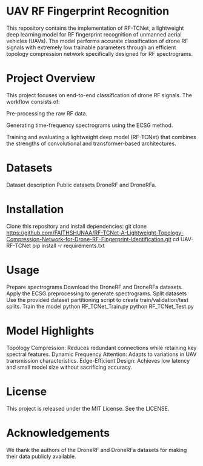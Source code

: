 # UAV RF Fingerprint Recognition
This repository contains the implementation of RF-TCNet, a lightweight deep learning model for RF fingerprint recognition of unmanned aerial vehicles (UAVs).
The model performs accurate classification of drone RF signals with extremely low trainable parameters through an efficient topology compression network specifically designed for RF spectrograms.

# Project Overview
This project focuses on end-to-end classification of drone RF signals.
The workflow consists of:

Pre-processing the raw RF data.

Generating time-frequency spectrograms using the ECSG method.

Training and evaluating a lightweight deep model (RF-TCNet) that combines the strengths of convolutional and transformer-based architectures.

# Datasets
Dataset description Public datasets DroneRF and DroneRFa.

# Installation
Clone this repository and install dependencies:
git clone https://github.com/FAITHSHUNAA/RF-TCNet-A-Lightweight-Topology-Compression-Network-for-Drone-RF-Fingerprint-Identification.git
cd UAV-RF-TCNet
pip install -r requirements.txt

# Usage
Prepare spectrograms
Download the DroneRF and DroneRFa datasets.
Apply the ECSG preprocessing to generate spectrograms.
Split datasets
Use the provided dataset partitioning script to create train/validation/test splits.
Train the model
python RF_TCNet_Train.py
python RF_TCNet_Test.py

# Model Highlights
Topology Compression: Reduces redundant connections while retaining key spectral features.
Dynamic Frequency Attention: Adapts to variations in UAV transmission characteristics.
Edge-Efficient Design: Achieves low latency and small model size without sacrificing accuracy.

# License
This project is released under the MIT License.
See the LICENSE.

# Acknowledgements
We thank the authors of the DroneRF and DroneRFa datasets for making their data publicly available.
